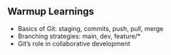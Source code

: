 ## Warmup Learnings
- Basics of Git: staging, commits, push, pull, merge
- Branching strategies: main, dev, feature/*
- Git’s role in collaborative development
